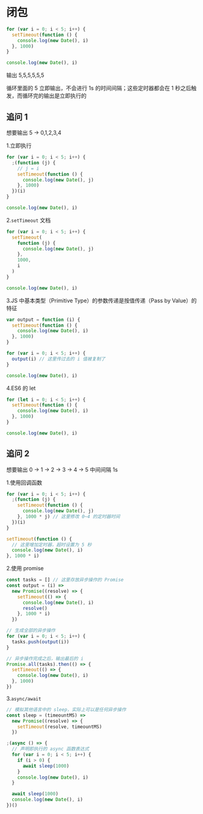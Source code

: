 # 闭包

```javascript
for (var i = 0; i < 5; i++) {
  setTimeout(function () {
    console.log(new Date(), i)
  }, 1000)
}

console.log(new Date(), i)
```

输出 5,5,5,5,5,5

循环里面的 5 立即输出，不会进行 1s 的时间间隔；这些定时器都会在 1 秒之后触发，而循环完的输出是立即执行的

## 追问 1

想要输出 5 -> 0,1,2,3,4

1.立即执行

```javascript
for (var i = 0; i < 5; i++) {
  ;(function (j) {
    // j = i
    setTimeout(function () {
      console.log(new Date(), j)
    }, 1000)
  })(i)
}

console.log(new Date(), i)
```

2.`setTimeout` 文档

```javascript
for (var i = 0; i < 5; i++) {
  setTimeout(
    function (j) {
      console.log(new Date(), j)
    },
    1000,
    i
  )
}

console.log(new Date(), i)
```

3.JS 中基本类型（Primitive Type）的参数传递是按值传递（Pass by Value）的特征

```javascript
var output = function (i) {
  setTimeout(function () {
    console.log(new Date(), i)
  }, 1000)
}

for (var i = 0; i < 5; i++) {
  output(i) // 这里传过去的 i 值被复制了
}

console.log(new Date(), i)
```

4.ES6 的 let

```javascript
for (let i = 0; i < 5; i++) {
  setTimeout(function () {
    console.log(new Date(), i)
  }, 1000)
}

console.log(new Date(), i)
```

## 追问 2

想要输出 0 -> 1 -> 2 -> 3 -> 4 -> 5 中间间隔 1s

1.使用回调函数

```javascript
for (var i = 0; i < 5; i++) {
  ;(function (j) {
    setTimeout(function () {
      console.log(new Date(), j)
    }, 1000 * j) // 这里修改 0~4 的定时器时间
  })(i)
}

setTimeout(function () {
  // 这里增加定时器，超时设置为 5 秒
  console.log(new Date(), i)
}, 1000 * i)
```

2.使用 promise

```javascript
const tasks = [] // 这里存放异步操作的 Promise
const output = (i) =>
  new Promise((resolve) => {
    setTimeout(() => {
      console.log(new Date(), i)
      resolve()
    }, 1000 * i)
  })

// 生成全部的异步操作
for (var i = 0; i < 5; i++) {
  tasks.push(output(i))
}

// 异步操作完成之后，输出最后的 i
Promise.all(tasks).then(() => {
  setTimeout(() => {
    console.log(new Date(), i)
  }, 1000)
})
```

3.`async/await`

```javascript
// 模拟其他语言中的 sleep，实际上可以是任何异步操作
const sleep = (timeountMS) =>
  new Promise((resolve) => {
    setTimeout(resolve, timeountMS)
  })

;(async () => {
  // 声明即执行的 async 函数表达式
  for (var i = 0; i < 5; i++) {
    if (i > 0) {
      await sleep(1000)
    }
    console.log(new Date(), i)
  }

  await sleep(1000)
  console.log(new Date(), i)
})()
```
